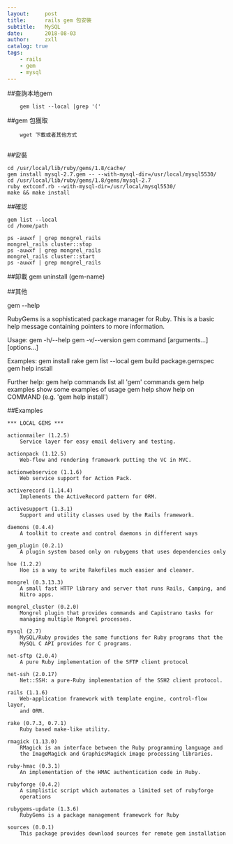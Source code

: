 ```yaml
---
layout:     post
title:      rails gem 包安裝
subtitle:   MySQL
date:       2018-08-03
author:     zxll
catalog: true
tags:
    - rails
    - gem
    - mysql
---
```



##查詢本地gem

```
    gem list --local |grep '('

```



##gem 包獲取

```
    wget 下載或者其他方式
    
```

##安裝

    cd /usr/local/lib/ruby/gems/1.8/cache/
    gem install mysql-2.7.gem -- --with-mysql-dir=/usr/local/mysql5530/
    cd /usr/local/lib/ruby/gems/1.8/gems/mysql-2.7
    ruby extconf.rb --with-mysql-dir=/usr/local/mysql5530/
    make && make install

##確認


    gem list --local
    cd /home/path

    ps -auwxf | grep mongrel_rails 
    mongrel_rails cluster::stop 
    ps -auwxf | grep mongrel_rails 
    mongrel_rails cluster::start 
    ps -auwxf | grep mongrel_rails


##卸載
   gem uninstall (gem-name)

##其他

 gem --help

 RubyGems is a sophisticated package manager for Ruby.  This is a
 basic help message containing pointers to more information.

  Usage:
    gem -h/--help
    gem -v/--version
    gem command [arguments...] [options...]

  Examples:
    gem install rake
    gem list --local
    gem build package.gemspec
    gem help install

  Further help:
    gem help commands            list all 'gem' commands
    gem help examples            show some examples of usage
    gem help <COMMAND>           show help on COMMAND
                                   (e.g. 'gem help install')

 

##Examples
 
    *** LOCAL GEMS ***

    actionmailer (1.2.5)
        Service layer for easy email delivery and testing.

    actionpack (1.12.5)
        Web-flow and rendering framework putting the VC in MVC.

    actionwebservice (1.1.6)
        Web service support for Action Pack.

    activerecord (1.14.4)
        Implements the ActiveRecord pattern for ORM.

    activesupport (1.3.1)
        Support and utility classes used by the Rails framework.

    daemons (0.4.4)
        A toolkit to create and control daemons in different ways

    gem_plugin (0.2.1)
        A plugin system based only on rubygems that uses dependencies only

    hoe (1.2.2)
        Hoe is a way to write Rakefiles much easier and cleaner.

    mongrel (0.3.13.3)
        A small fast HTTP library and server that runs Rails, Camping, and
        Nitro apps.

    mongrel_cluster (0.2.0)
        Mongrel plugin that provides commands and Capistrano tasks for
        managing multiple Mongrel processes.

    mysql (2.7)
        MySQL/Ruby provides the same functions for Ruby programs that the
        MySQL C API provides for C programs.

    net-sftp (2.0.4)
        A pure Ruby implementation of the SFTP client protocol

    net-ssh (2.0.17)
        Net::SSH: a pure-Ruby implementation of the SSH2 client protocol.

    rails (1.1.6)
        Web-application framework with template engine, control-flow layer,
        and ORM.

    rake (0.7.3, 0.7.1)
        Ruby based make-like utility.

    rmagick (1.13.0)
        RMagick is an interface between the Ruby programming language and
        the ImageMagick and GraphicsMagick image processing libraries.

    ruby-hmac (0.3.1)
        An implementation of the HMAC authentication code in Ruby.

    rubyforge (0.4.2)
        A simplistic script which automates a limited set of rubyforge
        operations

    rubygems-update (1.3.6)
        RubyGems is a package management framework for Ruby

    sources (0.0.1)
        This package provides download sources for remote gem installation



